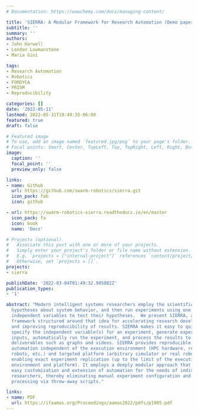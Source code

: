 ```yaml
---
# Documentation: https://wowchemy.com/docs/managing-content/

title: 'SIERRA: A Modular Framework for Research Automation (Demo paper)'
subtitle: ''
summary: ''
authors:
- John Harwell
- London Lowmanstone
- Maria Gini

tags:
- Research Automation
- Robotics
- FORDYCA
- PRISM
- Reproducibility

categories: []
date: '2022-05-11'
lastmod: 2022-05-31T19:49:33-06:00
featured: true
draft: false

# Featured image
# To use, add an image named `featured.jpg/png` to your page's folder.
# Focal points: Smart, Center, TopLeft, Top, TopRight, Left, Right, BottomLeft, Bottom, BottomRight.
image:
  caption: ''
  focal_point: ''
  preview_only: false

links:
- name: Github
  url: https://github.com/swarm-robotics/sierra.git
  icon_pack: fab
  icon: github

- url: https://swarm-robotics-sierra.readthedocs.io/en/master
  icon_pack: fa
  icon: book
  name: 'Docs'

# Projects (optional).
#   Associate this post with one or more of your projects.
#   Simply enter your project's folder or file name without extension.
#   E.g. `projects = ["internal-project"]` references `content/project/deep-learning/index.md`.
#   Otherwise, set `projects = []`.
projects:
- sierra

publishDate: '2022-03-04T01:49:32.995082Z'
publication_types:
- '1'

abstract: "Modern intelligent systems researchers employ the scientific method: they form
  hypotheses about system behavior, and then run experiments using one or more
  independent variables to test their hypotheses.  We present SIERRA, a novel
  framework structured around that idea for accelerating research developments
  and improving reproducibility of results. SIERRA makes it easy to quickly
  specify the independent variable(s) for an experiment, generate experimental
  inputs, automatically run the experiment, and process the results to generate
  deliverables such as graphs and videos. SIERRA provides reproducible
  automation independent of the execution environment (HPC hardware, real
  robots, etc.) and targeted platform (arbitrary simulator or real robots),
  enabling exact experiment replication (up to the limit of the execution
  environment and platform). It employs a deeply modular approach that allows
  easy customization and extension of automation for the needs of individual
  researchers, thereby eliminating manual experiment configuration and result
  processing via throw-away scripts."

links:
- name: PDF
  url: https://ifaamas.org/Proceedings/aamas2022/pdfs/p1905.pdf
---
```


